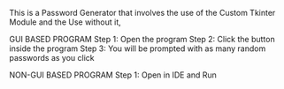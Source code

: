 This is a Password Generator that involves the use of the Custom Tkinter Module and the Use without it,

GUI BASED PROGRAM
Step 1: Open the program
Step 2: Click the button inside the program
Step 3: You will be prompted with as many random passwords as you click


NON-GUI BASED PROGRAM
Step 1: Open in IDE and Run
